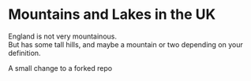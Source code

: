 Mountains and Lakes in the UK   
=============================
England is not very mountainous.   
But has some tall hills, and maybe a mountain or two depending on your definition.

A small change to a forked repo
